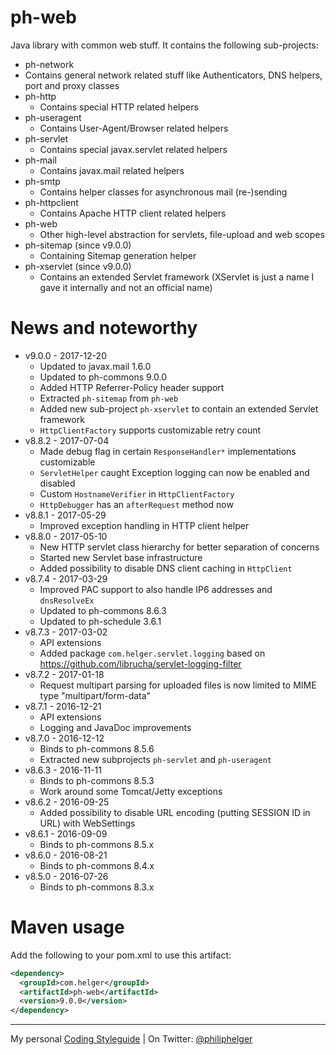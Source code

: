 # ph-web
Java library with common web stuff. It contains the following sub-projects:
  * ph-network
   * Contains general network related stuff like Authenticators, DNS helpers, port and proxy classes
  * ph-http
    * Contains special HTTP related helpers 
  * ph-useragent
    * Contains User-Agent/Browser related helpers 
  * ph-servlet
    * Contains special javax.servlet related helpers 
  * ph-mail
    * Contains javax.mail related helpers
  * ph-smtp
    * Contains helper classes for asynchronous mail (re-)sending
  * ph-httpclient
    * Contains Apache HTTP client related helpers
  * ph-web
    * Other high-level abstraction for servlets, file-upload and web scopes
  * ph-sitemap (since v9.0.0)
    * Containing Sitemap generation helper
  * ph-xservlet (since v9.0.0)
    * Contains an extended Servlet framework (XServlet is just a name I gave it internally and not an official name)  
  
# News and noteworthy

* v9.0.0 - 2017-12-20
  * Updated to javax.mail 1.6.0
  * Updated to ph-commons 9.0.0
  * Added HTTP Referrer-Policy header support
  * Extracted `ph-sitemap` from `ph-web`
  * Added new sub-project `ph-xservlet` to contain an extended Servlet framework
  * `HttpClientFactory` supports customizable retry count 
* v8.8.2 - 2017-07-04
  * Made debug flag in certain `ResponseHandler*` implementations customizable
  * `ServletHelper` caught Exception logging can now be enabled and disabled
  * Custom `HostnameVerifier` in `HttpClientFactory`
  * `HttpDebugger` has an `afterRequest` method now 
* v8.8.1 - 2017-05-29
  * Improved exception handling in HTTP client helper
* v8.8.0 - 2017-05-10
  * New HTTP servlet class hierarchy for better separation of concerns
  * Started new Servlet base infrastructure
  * Added possibility to disable DNS client caching in `HttpClient`
* v8.7.4 - 2017-03-29
  * Improved PAC support to also handle IP6 addresses and `dnsResolveEx`
  * Updated to ph-commons 8.6.3
  * Updated to ph-schedule 3.6.1
* v8.7.3 - 2017-03-02
  * API extensions
  * Added package `com.helger.servlet.logging` based on https://github.com/librucha/servlet-logging-filter
* v8.7.2 - 2017-01-18
  * Request multipart parsing for uploaded files is now limited to MIME type "multipart/form-data"
* v8.7.1 - 2016-12-21
  * API extensions
  * Logging and JavaDoc improvements
* v8.7.0 - 2016-12-12
  * Binds to ph-commons 8.5.6
  * Extracted new subprojects `ph-servlet` and `ph-useragent`
* v8.6.3 - 2016-11-11
  * Binds to ph-commons 8.5.3
  * Work around some Tomcat/Jetty exceptions
* v8.6.2 - 2016-09-25
  * Added possibility to disable URL encoding (putting SESSION ID in URL) with WebSettings
* v8.6.1 - 2016-09-09
  * Binds to ph-commons 8.5.x
* v8.6.0 - 2016-08-21
  * Binds to ph-commons 8.4.x
* v8.5.0 - 2016-07-26
  * Binds to ph-commons 8.3.x

# Maven usage
Add the following to your pom.xml to use this artifact:

```xml
<dependency>
  <groupId>com.helger</groupId>
  <artifactId>ph-web</artifactId>
  <version>9.0.0</version>
</dependency>
```

---

My personal [Coding Styleguide](https://github.com/phax/meta/blob/master/CodeingStyleguide.md) |
On Twitter: <a href="https://twitter.com/philiphelger">@philiphelger</a>

